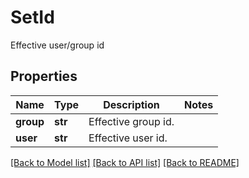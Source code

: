 # SetId

Effective user/group id
## Properties
Name | Type | Description | Notes
------------ | ------------- | ------------- | -------------
**group** | **str** | Effective group id. | 
**user** | **str** | Effective user id. | 

[[Back to Model list]](../README.md#documentation-for-models) [[Back to API list]](../README.md#documentation-for-api-endpoints) [[Back to README]](../README.md)



